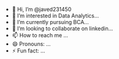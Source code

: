 - 👋 Hi, I’m @javed231450
- 👀 I’m interested in Data Analytics...
- 🌱 I’m currently pursuing BCA...
- 💞️ I’m looking to collaborate on linkedin...
- 📫 How to reach me  ...
- 😄 Pronouns: ...
- ⚡ Fun fact: ...

<!---
javed231450/javed231450 is a ✨ special ✨ repository because its `README.md` (this file) appears on your GitHub profile.
You can click the Preview link to take a look at your changes.
--->
